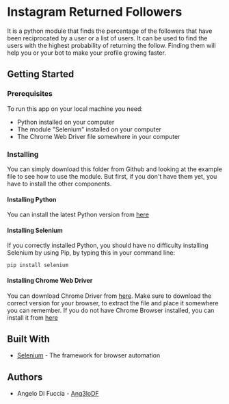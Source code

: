 # Instagram Returned Followers
It is a python module that finds the percentage of the followers that have been reciprocated by a user or a list of users. It can be used to find the users with the highest probability of returning the follow. Finding them will help you or your bot to make your profile growing faster.

## Getting Started

### Prerequisites
To run this app on your local machine you need:
* Python installed on your computer
* The module "Selenium" installed on your computer
* The Chrome Web Driver file somewhere in your computer

### Installing
You can simply download this folder from Github and looking at the example file to see how to use the module. But first, if you don't have them yet, you have to install the other components.

#### Installing Python
You can install the latest Python version from [here](https://www.python.org/downloads/)

#### Installing Selenium
If you correctly installed Python, you should have no difficulty installing Selenium by using Pip, by typing this in your command line:
```
pip install selenium
```
#### Installing Chrome Web Driver
You can download Chrome Driver from [here](https://chromedriver.chromium.org/downloads). Make sure to download the correct version for your browser, to extract the file and place it somewhere you can remember. If you do not have Chrome Browser installed, you can install it from [here](https://www.google.com/chrome/)

## Built With
* [Selenium](https://www.selenium.dev/) - The framework for browser automation

## Authors
* Angelo Di Fuccia - [Ang3loDF](https://github.com/Ang3loDF)